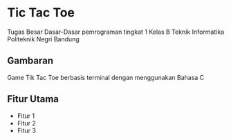 # Tic Tac Toe

Tugas Besar Dasar-Dasar pemrograman tingkat 1 Kelas B Teknik Informatika Politeknik Negri Bandung 

## Gambaran

Game Tik Tac Toe berbasis terminal dengan menggunakan Bahasa C

## Fitur Utama

- Fitur 1
- Fitur 2
- Fitur 3

